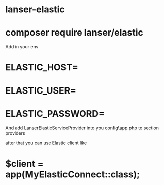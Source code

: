 # lanser-elastic

# composer require lanser/elastic
Add in your env
# ELASTIC_HOST=
# ELASTIC_USER=
# ELASTIC_PASSWORD=

And add LanserElasticServiceProvider into you config\app.php to section providers

after that you can use Elastic client like
# $client = app(MyElasticConnect::class);
